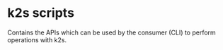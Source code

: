 <!--
SPDX-FileCopyrightText: © 2023 Siemens Healthcare GmbH
SPDX-License-Identifier: MIT
-->

# **k2s scripts**

Contains the APIs which can be used by the consumer (CLI) to perform operations with k2s.